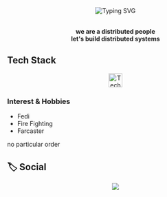 <!--
this was a dumb idea
-->

<div align="center">
  <img src="https://readme-typing-svg.herokuapp.com?font=Fira+Code&duration=2000&pause=700&color=3CF2FF&random=false&center=true&vCenter=true&width=450&lines=Hi+,+I'm+a+Solarpunk+%F0%9F%91%8B;Systems+%5C+Protocols+%5C+Bare+Metal;Solarpunkins+%F0%9F%8C%90" alt="Typing SVG" />
</div>

<br>

<p align="center">
  <b> we are a distributed people </b><br>
  <b> let's build distributed systems </b>
</p>

## Tech Stack
<p align="center">
  <img src="https://skillicons.dev/icons?i=python,pytorch,c,swift,apple,bash,aws,gcp,linux,vim,git,docker,zig,terraform" alt="Tech stack icons" height="32"/>
</p>

### Interest & Hobbies

- Fedi
- Fire Fighting
- Farcaster

no particular order

## 🏷️ Social

<p align="center">
  <a href="mailto:gaurxv@proton.me"><img src="https://img.shields.io/badge/email-D14836?style=for-the-badge&logo=gmail&logoColor=white"/></a>
</p>



